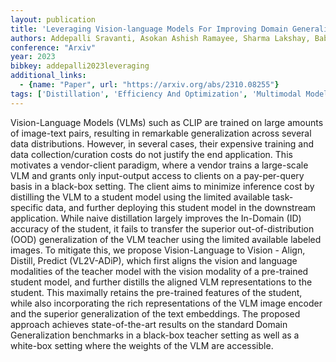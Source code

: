 ```yaml
---
layout: publication
title: 'Leveraging Vision-language Models For Improving Domain Generalization In Image Classification'
authors: Addepalli Sravanti, Asokan Ashish Ramayee, Sharma Lakshay, Babu R. Venkatesh
conference: "Arxiv"
year: 2023
bibkey: addepalli2023leveraging
additional_links:
  - {name: "Paper", url: "https://arxiv.org/abs/2310.08255"}
tags: ['Distillation', 'Efficiency And Optimization', 'Multimodal Models', 'RAG', 'Training Techniques']
---
```

Vision-Language Models (VLMs) such as CLIP are trained on large amounts of image-text pairs, resulting in remarkable generalization across several data distributions. However, in several cases, their expensive training and data collection/curation costs do not justify the end application. This motivates a vendor-client paradigm, where a vendor trains a large-scale VLM and grants only input-output access to clients on a pay-per-query basis in a black-box setting. The client aims to minimize inference cost by distilling the VLM to a student model using the limited available task-specific data, and further deploying this student model in the downstream application. While naive distillation largely improves the In-Domain (ID) accuracy of the student, it fails to transfer the superior out-of-distribution (OOD) generalization of the VLM teacher using the limited available labeled images. To mitigate this, we propose Vision-Language to Vision - Align, Distill, Predict (VL2V-ADiP), which first aligns the vision and language modalities of the teacher model with the vision modality of a pre-trained student model, and further distills the aligned VLM representations to the student. This maximally retains the pre-trained features of the student, while also incorporating the rich representations of the VLM image encoder and the superior generalization of the text embeddings. The proposed approach achieves state-of-the-art results on the standard Domain Generalization benchmarks in a black-box teacher setting as well as a white-box setting where the weights of the VLM are accessible.

